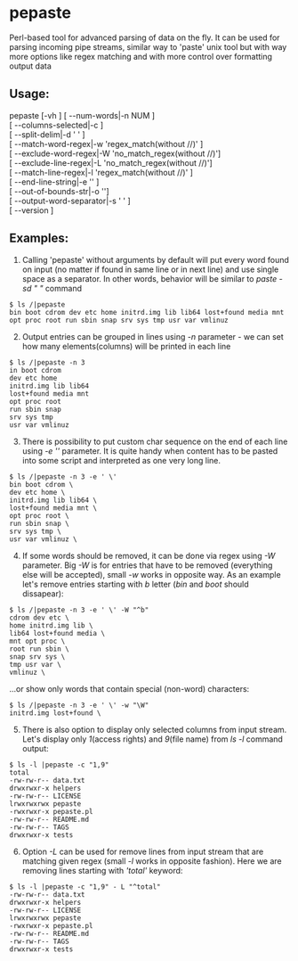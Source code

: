 # pepaste
Perl-based tool for advanced parsing of data on the fly. It can be used for parsing incoming pipe streams, similar way to 'paste' unix tool but with way more options like regex matching and with more control over formatting output data 

## Usage:
pepaste [-vh ] [ --num-words|-n NUM ]                                                                                                                     
[ --columns-selected|-c ]                                                                                                                                                  
[ --split-delim|-d ' ' ]                                                                                                                                                   
[ --match-word-regex|-w 'regex_match(without //)' ]                                                                                                                        
[ --exclude-word-regex|-W 'no_match_regex(without //)']                                                                                                                    
[ --exclude-line-regex|-L 'no_match_regex(without //)']                                                                                                                    
[ --match-line-regex|-l 'regex_match(without //)' ]                                                                                                                        
[ --end-line-string|-e '' ]                                                                                                                                                
[ --out-of-bounds-str|-o '']                                                                                                                                               
[ --output-word-separator|-s ' ' ]                                                                                                                                         
[ --version ]                    


## Examples:
1. Calling 'pepaste' without arguments by default will put every word found on input (no matter if found in same line or in next line) and use single space as a separator. In other words, behavior will be similar to *paste -sd " "* command
```
$ ls /|pepaste
bin boot cdrom dev etc home initrd.img lib lib64 lost+found media mnt opt proc root run sbin snap srv sys tmp usr var vmlinuz
```
2. Output entries can be grouped in lines using *-n* parameter - we can set how many elements(columns) will be printed in each line
```
$ ls /|pepaste -n 3
in boot cdrom
dev etc home
initrd.img lib lib64
lost+found media mnt
opt proc root
run sbin snap
srv sys tmp
usr var vmlinuz
```
3. There is possibility to put custom char sequence on the end of each line using *-e ''* parameter. It is quite handy when content has to be pasted into some script and interpreted as one very long line. 
```
$ ls /|pepaste -n 3 -e ' \'  
bin boot cdrom \
dev etc home \
initrd.img lib lib64 \
lost+found media mnt \
opt proc root \
run sbin snap \
srv sys tmp \
usr var vmlinuz \
```
4. If some words should be removed, it can be done via regex using *-W* parameter. Big *-W* is for entries that have to be removed (everything else will be accepted), small *-w* works in opposite way. As an example let's remove entries starting with *b* letter (*bin* and *boot* should dissapear):
```
$ ls /|pepaste -n 3 -e ' \' -W "^b" 
cdrom dev etc \
home initrd.img lib \
lib64 lost+found media \
mnt opt proc \
root run sbin \
snap srv sys \
tmp usr var \
vmlinuz \
```
...or show only words that contain special (non-word) characters:
```
$ ls /|pepaste -n 3 -e ' \' -w "\W"
initrd.img lost+found \
```

5. There is also option to display only selected columns from input stream. Let's display only *1*(access rights) and *9*(file name) from *ls -l* command output:
```
$ ls -l |pepaste -c "1,9"
total 
-rw-rw-r-- data.txt
drwxrwxr-x helpers
-rw-rw-r-- LICENSE
lrwxrwxrwx pepaste
-rwxrwxr-x pepaste.pl
-rw-rw-r-- README.md
-rw-rw-r-- TAGS
drwxrwxr-x tests
```

6. Option *-L* can be used for remove lines from input stream that are matching given regex (small *-l* works in opposite fashion). Here we are removing lines starting with *'total'* keyword:
```
$ ls -l |pepaste -c "1,9" - L "^total"
-rw-rw-r-- data.txt
drwxrwxr-x helpers
-rw-rw-r-- LICENSE
lrwxrwxrwx pepaste
-rwxrwxr-x pepaste.pl
-rw-rw-r-- README.md
-rw-rw-r-- TAGS
drwxrwxr-x tests

```
